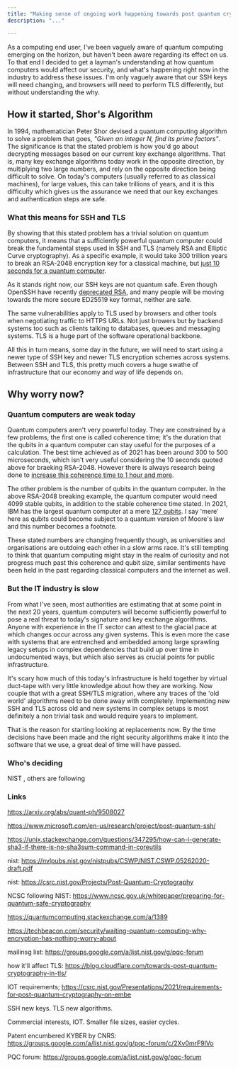 ```yaml
---
title: "Making sense of ongoing work happening towards post quantum cryptography"
description: "..."

---
```




As a computing end user, I've been vaguely aware of quantum computing emerging on the horizon, but haven't been aware regarding its effect on us. To that end I decided to get a layman's understanding at how quantum computers would affect our security, and what's happening right now in the industry to address these issues.  I'm only vaguely aware that our SSH keys will need changing, and browsers will need to perform TLS differently, but without understanding the why.      

## How it started, Shor's Algorithm

In 1994, mathematician Peter Shor devised a quantum computing algorithm to solve a problem that goes, _"Given an integer N, find its prime factors"_.  The significance is that the stated problem is how you'd go about decrypting messages based on our current key exchange algorithms. That is, many key exchange algorithms today work in the opposite direction, by multiplying two large numbers, and rely on the opposite direction being difficult to solve. On today's computers (usually referred to as classical machines), for large values, this can take trillions of years, and it is this difficulty which gives us the assurance we need that our key exchanges and authentication steps are safe.  




### What this means for SSH and TLS

By showing that this stated problem has a trivial solution on quantum computers, it means that a sufficiently powerful quantum computer could break the fundamental steps used in SSH and TLS (namely RSA and Elliptic Curve cryptography).  As a specific example, it would take 300 trillion years to break an RSA-2048 encryption key for a classical machine, but [just 10 seconds for a quantum computer](https://www.quintessencelabs.com/blog/breaking-rsa-encryption-update-state-art/).  

As it stands right now, our SSH keys are not quantum safe.  Even though OpenSSH have recently [deprecated RSA](https://levelup.gitconnected.com/demystifying-ssh-rsa-in-openssh-deprecation-notice-22feb1b52acd), and many people will be moving towards the more secure ED25519 key format, neither are safe.  

The same vulnerabilities apply to TLS used by browsers and other tools when negotiating traffic to HTTPS URLs.  Not just browers but by backend systems too such as clients talking to databases, queues and messaging systems.  TLS is a huge part of the software operational backbone.  

All this in turn means, some day in the future, we will need to start using a newer type of SSH key and newer TLS encryption schemes across systems.  Between SSH and TLS, this pretty much covers a huge swathe of infrastructure that our economy and way of life depends on.  

## Why worry now?

### Quantum computers are weak today

Quantum computers aren't very powerful today.  They are constrained by a few problems, the first one is called coherence time; it's the duration that the qubits in a quantum computer can stay useful for the purposes of a calculation.  The best time achieved as of 2021 has been around 300 to 500 microseconds, which isn't very useful considering the 10 seconds quoted above for braeking RSA-2048.  However there is always research being done to [increase this coherence time to 1 hour and more](https://www.nature.com/articles/s41467-020-20330-w).   

The other problem is the number of qubits in the quantum computer.  In the above RSA-2048 breaking example, the quantum computer would need 4099 stable qubits, in addition to the stable coherence time stated. In 2021, IBM has the largest quantum computer at a mere [127 qubits](https://www.newscientist.com/article/2297583-ibm-creates-largest-ever-superconducting-quantum-computer/).  I say 'mere' here as qubits could become subject to a quantum version of Moore's law and this number becomes a footnote.  

These stated numbers are changing frequently though, as universities and organisations are outdoing each other in a slow arms race.  It's still tempting to think that quantum computing might stay in the realm of curiosity and not progress much past this coherence and qubit size, similar sentiments have been held in the past regarding classical computers and the internet as well.    

### But the IT industry is slow

From what I've seen, most authorities are estimating that at some point in the next 20 years, quantum computers will become sufficiently powerful to pose a real threat to today's signature and key exchange algorithms.  Anyone with experience in the IT sector can attest to the glacial pace at which changes occur across any given systems.  This is even more the case with systems that are entrenched and embedded among large sprawling legacy setups in complex dependencies that build up over time in undocumented ways, but which also serves as crucial points for public infrastructure.  

It's scary how much of this today's infrastructure is held together by virtual duct-tape with very little knowledge about how they are working.  Now couple that with a great SSH/TLS migration, where any traces of the 'old world' algorithms need to be done away with completely.  Implementing new SSH and TLS across old and new systems in complex setups is most definitely a non trivial task and would require years to implement.  

That is the reason for starting looking at replacements now.  By the time decisions have been made and the right security algorithms make it into the software that we use, a great deal of time will have passed.  


### Who's deciding

NIST , others are following


### Links

https://arxiv.org/abs/quant-ph/9508027

https://www.microsoft.com/en-us/research/project/post-quantum-ssh/

https://unix.stackexchange.com/questions/347295/how-can-i-generate-sha3-if-there-is-no-sha3sum-command-in-coreutils

nist: https://nvlpubs.nist.gov/nistpubs/CSWP/NIST.CSWP.05262020-draft.pdf

nist: https://csrc.nist.gov/Projects/Post-Quantum-Cryptography

NCSC following NIST: https://www.ncsc.gov.uk/whitepaper/preparing-for-quantum-safe-cryptography

https://quantumcomputing.stackexchange.com/a/1389

https://techbeacon.com/security/waiting-quantum-computing-why-encryption-has-nothing-worry-about

mailinsg list: https://groups.google.com/a/list.nist.gov/g/pqc-forum

how it'll affect TLS: https://blog.cloudflare.com/towards-post-quantum-cryptography-in-tls/

IOT requirements; https://csrc.nist.gov/Presentations/2021/requirements-for-post-quantum-cryptography-on-embe


SSH new keys.  TLS new algorithms.  

Commercial interests, IOT.  Smaller file sizes, easier cycles.  

Patent encumbered KYBER by CNRS:  https://groups.google.com/a/list.nist.gov/g/pqc-forum/c/2Xv0mrF9lVo

PQC forum: https://groups.google.com/a/list.nist.gov/g/pqc-forum






